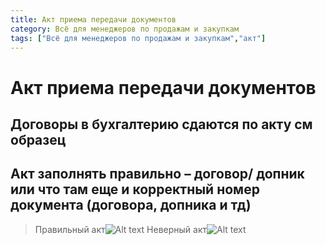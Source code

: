```yaml
---
title: Акт приема передачи документов
category: Всё для менеджеров по продажам и закупкам
tags: ["Всё для менеджеров по продажам и закупкам","акт"]
---
```

# Акт приема передачи документов
## Договоры в бухгалтерию сдаются по акту см образец
## Акт заполнять правильно – договор/ допник или что там еще и корректный номер документа (договора, допника и тд)
>Правильный акт![Alt text](image-1.png)
>Неверный акт![Alt text](image.png)
<PortalTable url="2"/>